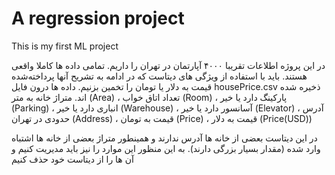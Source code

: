 # A regression project
This is my first ML project

در این پروژه اطلاعات تقریبا ۴۰۰۰ آپارتمان در تهران را داریم. تمامی داده ها کاملا واقعی هستند. باید با استفاده از ویژگی های دیتاست که در ادامه به تشریح آنها
پرداخته‌شده قیمت به دلار یا تومان را تخمین بزنیم. داده ها درون فایل
housePrice.csv
ذخیره شده اند.
 متراژ خانه به متر (Area)
 ، تعداد اتاق خواب (Room)
 ، پارکینگ دارد یا خیر (Parking)
 ، انباری دارد یا خیر (Warehouse)
 ، آسانسور دارد یا خیر (Elevator)
 ، آدرس حدودی در تهران (Address)
 ، قیمت به تومان (Price)
 ، قیمت به دلار (Price(USD))

در این دیتاست بعضی از خانه ها آدرس ندارند و همینطور متراژ بعضی از خانه ها اشتباه وارد شده (مقدار بسیار بزرگی دارند). به این منظور این موارد را نیز باید مدیریت کنیم و آن ها را از دیتاست خود حذف کنیم
